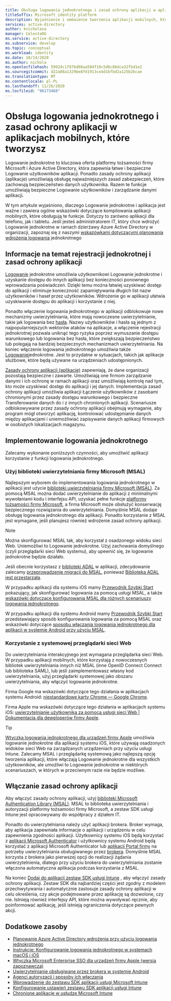 ```yaml
---
title: Obsługa logowania jednokrotnego i zasad ochrony aplikacji w aplikacjach mobilnych, które tworzysz | Azure
titleSuffix: Microsoft identity platform
description: Wyjaśnienie i omówienie tworzenia aplikacji mobilnych, które obsługują Logowanie jednokrotne i zasady ochrony aplikacji przy użyciu platformy tożsamości firmy Microsoft i integrowanie z usługą Azure Active Directory.
services: active-directory
author: knicholasa
manager: CelesteDG
ms.service: active-directory
ms.subservice: develop
ms.topic: conceptual
ms.workload: identity
ms.date: 10/14/2020
ms.author: nichola
ms.openlocfilehash: 59924c1f876d08aa504f19c5d6c86dca32fbd1e2
ms.sourcegitcommit: d22a86a1329be8fd1913ce4d1bfbd2a125b2bcae
ms.translationtype: MT
ms.contentlocale: pl-PL
ms.lasthandoff: 11/26/2020
ms.locfileid: "96173468"
---
```

# <a name="support-single-sign-on-and-app-protection-policies-in-mobile-apps-you-develop"></a>Obsługa logowania jednokrotnego i zasad ochrony aplikacji w aplikacjach mobilnych, które tworzysz

Logowanie jednokrotne to kluczowa oferta platformy tożsamości firmy Microsoft i Azure Active Directory, która zapewnia łatwe i bezpieczne Logowanie użytkowników aplikacji. Ponadto zasady ochrony aplikacji (aplikacje) umożliwiają obsługę najważniejszych zasad zabezpieczeń, które zachowują bezpieczeństwo danych użytkownika. Razem te funkcje umożliwiają bezpieczne Logowanie użytkowników i zarządzanie danymi aplikacji.

W tym artykule wyjaśniono, dlaczego Logowanie jednokrotne i aplikacja jest ważne i zawiera ogólne wskazówki dotyczące kompilowania aplikacji mobilnych, które obsługują te funkcje. Dotyczy to zarówno aplikacji dla telefonu, jak i tabletu. Jeśli jesteś administratorem IT, który chce wdrożyć Logowanie jednokrotne w ramach dzierżawy Azure Active Directory w organizacji, zapoznaj się z naszymi [wskazówkami dotyczącymi planowania wdrożenia logowania](../manage-apps/plan-sso-deployment.md) jednokrotnego

## <a name="about-single-sign-on-and-app-protection-policies"></a>Informacje na temat rejestracji jednokrotnej i zasad ochrony aplikacji

[Logowanie](../manage-apps/plan-sso-deployment.md) jednokrotne umożliwia użytkownikowi Logowanie jednokrotne i uzyskanie dostępu do innych aplikacji bez konieczności ponownego wprowadzania poświadczeń. Dzięki temu można łatwiej uzyskiwać dostęp do aplikacji i eliminuje konieczność zapamiętywania długich list nazw użytkowników i haseł przez użytkowników. Wdrożenie go w aplikacji ułatwia uzyskiwanie dostępu do aplikacji i korzystanie z niej.

Ponadto włączenie logowania jednokrotnego w aplikacji odblokowuje nowe mechanizmy uwierzytelniania, które mają nowoczesne uwierzytelnianie, takie jak logowania bez [hasła](../authentication/concept-authentication-passwordless.md). Nazwy użytkowników i hasła są jednym z najpopularniejszych wektorów ataków na aplikacje, a włączenie rejestracji jednokrotnej pozwala uniknąć tego ryzyka poprzez wymuszanie dostępu warunkowego lub logowania bez hasła, które zwiększają bezpieczeństwo lub polegają na bardziej bezpiecznych mechanizmach uwierzytelniania. Na koniec włączenie logowania jednokrotnego umożliwia także [Logowanie](v2-protocols-oidc.md#single-sign-out)jednokrotne. Jest to przydatne w sytuacjach, takich jak aplikacje służbowe, które będą używane na urządzeniach udostępnionych.

[Zasady ochrony aplikacji (aplikacje)](/mem/intune/apps/app-protection-policy) zapewniają, że dane organizacji pozostają bezpieczne i zawarte. Umożliwiają one firmom zarządzanie danymi i ich ochronę w ramach aplikacji oraz umożliwiają kontrolę nad tym, kto może uzyskiwać dostęp do aplikacji i jej danych. Implementacja zasad ochrony aplikacji umożliwia aplikacji Łączenie użytkowników z zasobami chronionymi przez zasady dostępu warunkowego i bezpieczne Transferowanie danych do i z innych chronionych aplikacji. Scenariusze odblokowywane przez zasady ochrony aplikacji obejmują wymaganie, aby program mógł otworzyć aplikację, kontrolować udostępnianie danych między aplikacjami i uniemożliwiać zapisywanie danych aplikacji firmowych w osobistych lokalizacjach magazynu.

## <a name="implementing-single-sign-on"></a>Implementowanie logowania jednokrotnego

Zalecamy wykonanie poniższych czynności, aby umożliwić aplikacji korzystanie z funkcji logowania jednokrotnego.

### <a name="use-microsoft-authentication-library-msal"></a>Użyj biblioteki uwierzytelniania firmy Microsoft (MSAL)

Najlepszym wyborem do implementowania logowania jednokrotnego w aplikacji jest użycie [biblioteki uwierzytelniania firmy Microsoft (MSAL)](msal-overview.md). Za pomocą MSAL można dodać uwierzytelnianie do aplikacji z minimalnymi wywołaniami kodu i interfejsu API, uzyskać pełne funkcje [platformy tożsamości firmy Microsoft](./index.yml), a firma Microsoft może obsłużyć konserwację bezpiecznego rozwiązania do uwierzytelniania. Domyślnie MSAL dodaje obsługę logowania jednokrotnego dla aplikacji. Ponadto korzystanie z MSAL jest wymagane, jeśli planujesz również wdrożenie zasad ochrony aplikacji.

> [!NOTE]
> Można skonfigurować MSAL tak, aby korzystał z osadzonego widoku sieci Web. Uniemożliwi to Logowanie jednokrotne. Użyj zachowania domyślnego (czyli przeglądarki sieci Web systemu), aby upewnić się, że logowanie jednokrotne będzie działało.

Jeśli obecnie korzystasz z [biblioteki ADAL](../azuread-dev/active-directory-authentication-libraries.md) w aplikacji, zdecydowanie zalecamy [przeprowadzenie migracji do MSAL](msal-migration.md), ponieważ [Biblioteka ADAL jest przestarzała](https://techcommunity.microsoft.com/t5/azure-active-directory-identity/update-your-applications-to-use-microsoft-authentication-library/ba-p/1257363).

W przypadku aplikacji dla systemu iOS mamy [Przewodnik Szybki Start](quickstart-v2-ios.md) pokazujący, jak skonfigurować logowania za pomocą usługi MSAL, a także [wskazówki dotyczące konfigurowania MSAL dla różnych scenariuszy logowania jednokrotnego](single-sign-on-macos-ios.md).

W przypadku aplikacji dla systemu Android mamy [Przewodnik Szybki Start](quickstart-v2-android.md) przedstawiający sposób konfigurowania logowania za pomocą MSAL oraz wskazówki dotyczące [sposobu włączania logowania jednokrotnego dla aplikacji w systemie Android przy użyciu MSAL](msal-android-single-sign-on.md).

### <a name="use-the-system-web-browser"></a>Korzystanie z systemowej przeglądarki sieci Web

Do uwierzytelniania interakcyjnego jest wymagana przeglądarka sieci Web. W przypadku aplikacji mobilnych, które korzystają z nowoczesnych bibliotek uwierzytelniania innych niż MSAL (inne OpenID Connect Connect lub biblioteka SAML), lub jeśli zaimplementowasz własny kod uwierzytelniania, użyj przeglądarki systemowej jako obszaru uwierzytelniania, aby włączyć logowanie jednokrotne.

Firma Google ma wskazówki dotyczące tego działania w aplikacjach systemu Android: [niestandardowe karty Chrome — Google Chrome](https://developer.chrome.com/multidevice/android/customtabs).

Firma Apple ma wskazówki dotyczące tego działania w aplikacjach systemu iOS: [uwierzytelnianie użytkownika za pomocą usługi sieci Web | Dokumentacja dla deweloperów firmy Apple](https://developer.apple.com/documentation/authenticationservices/authenticating_a_user_through_a_web_service).

> [!TIP]
> [Wtyczka logowania jednokrotnego dla urządzeń firmy Apple](apple-sso-plugin.md) umożliwia logowanie jednokrotne dla aplikacji systemu iOS, które używają osadzonych widoków sieci Web na zarządzanych urządzeniach przy użyciu usługi Intune. Zalecamy MSAL i przeglądarkę systemową jako najlepszą opcję tworzenia aplikacji, które włączają Logowanie jednokrotne dla wszystkich użytkowników, ale umożliwi to Logowanie jednokrotne w niektórych scenariuszach, w których w przeciwnym razie nie będzie możliwe.

## <a name="enable-app-protection-policies"></a>Włączanie zasad ochrony aplikacji

Aby włączyć zasady ochrony aplikacji, użyj [biblioteki Microsoft Authentication Library (MSAL)](msal-overview.md). MSAL to biblioteka uwierzytelniania i autoryzacji platformy tożsamości firmy Microsoft, a zestaw SDK usługi Intune jest opracowywany do współpracy z działem IT.

Ponadto do uwierzytelniania należy użyć aplikacji brokera. Broker wymaga, aby aplikacja zapewniała informacje o aplikacji i urządzeniu w celu zapewnienia zgodności aplikacji. Użytkownicy systemu iOS będą korzystać z [aplikacji Microsoft Authenticator](../user-help/user-help-auth-app-sign-in.md) i użytkownicy systemu Android będą korzystać z aplikacji Microsoft Authenticator lub [aplikacji Portal firmy](https://play.google.com/store/apps/details?id=com.microsoft.windowsintune.companyportal) na potrzeby uwierzytelniania obsługiwanego przez [brokera](./msal-android-single-sign-on.md). Domyślnie MSAL korzysta z brokera jako pierwszej opcji do realizacji żądania uwierzytelnienia, dlatego przy użyciu brokera do uwierzytelniania zostanie włączona automatyczna aplikacja podczas korzystania z MSAL.

Na koniec [Dodaj do aplikacji zestaw SDK usługi Intune](/mem/intune/developer/app-sdk-get-started) , aby włączyć zasady ochrony aplikacji. Zestaw SDK dla najbardziej części jest zgodny z modelem przechwytywania i automatycznie zastosuje zasady ochrony aplikacji w celu określenia, czy akcje podejmowane przez aplikację są dozwolone, czy nie. Istnieją również interfejsy API, które można wywoływać ręcznie, aby poinformować aplikację, jeśli istnieją ograniczenia dotyczące pewnych akcji.

## <a name="additional-resources"></a>Dodatkowe zasoby

- [Planowanie Azure Active Directory wdrożenia przy użyciu logowania jednokrotnego](../manage-apps/plan-sso-deployment.md)
- [Instrukcje: Konfigurowanie logowania jednokrotnego w systemach macOS i iOS](single-sign-on-macos-ios.md)
- [Wtyczka Microsoft Enterprise SSO dla urządzeń firmy Apple (wersja zapoznawcza)](apple-sso-plugin.md)
- [Uwierzytelnianie obsługiwane przez brokera w systemie Android](./msal-android-single-sign-on.md)
- [Agenci autoryzacji i sposoby ich włączania](./msal-android-single-sign-on.md)
- [Wprowadzenie do zestawu SDK aplikacji usługi Microsoft Intune](/mem/intune/developer/app-sdk-get-started)
- [Konfigurowanie ustawień zestawu SDK aplikacji usługi Intune](/mem/intune/developer/app-sdk-ios#configure-settings-for-the-intune-app-sdk)
- [Chronione aplikacje w usłudze Microsoft Intune](/mem/intune/apps/apps-supported-intune-apps)